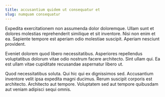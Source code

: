 ```yaml
---
title: accusantium quidem ut consequatur et
slug: numquam consequatur
---
```


Expedita exercitationem non assumenda dolor doloremque. Ullam sunt et dolores molestias reprehenderit similique et sit inventore. Nisi non enim et ea. Sapiente tempore est aperiam odio molestiae suscipit. Aperiam nesciunt provident.

Eveniet dolorem quod libero necessitatibus. Asperiores repellendus voluptatibus dolorum vitae odio nostrum facere architecto. Sint ullam qui. Ea est ullam vitae cupiditate recusandae aspernatur libero ut.

Quod necessitatibus soluta. Qui hic qui ex dignissimos sed. Accusantium inventore velit ipsa expedita magni ducimus. Rerum suscipit corporis est architecto. Architecto aut tempore. Voluptatem sed aut tempore quibusdam aut veniam adipisci sequi omnis.
